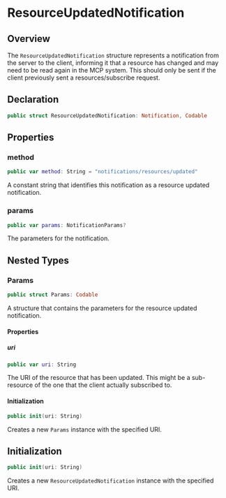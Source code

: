 # ResourceUpdatedNotification

## Overview

The `ResourceUpdatedNotification` structure represents a notification from the server to the client, informing it that a resource has changed and may need to be read again in the MCP system. This should only be sent if the client previously sent a resources/subscribe request.

## Declaration

```swift
public struct ResourceUpdatedNotification: Notification, Codable
```

## Properties

### method

```swift
public var method: String = "notifications/resources/updated"
```

A constant string that identifies this notification as a resource updated notification.

### params

```swift
public var params: NotificationParams?
```

The parameters for the notification.

## Nested Types

### Params

```swift
public struct Params: Codable
```

A structure that contains the parameters for the resource updated notification.

#### Properties

##### uri

```swift
public var uri: String
```

The URI of the resource that has been updated. This might be a sub-resource of the one that the client actually subscribed to.

#### Initialization

```swift
public init(uri: String)
```

Creates a new `Params` instance with the specified URI.

## Initialization

```swift
public init(uri: String)
```

Creates a new `ResourceUpdatedNotification` instance with the specified URI.
